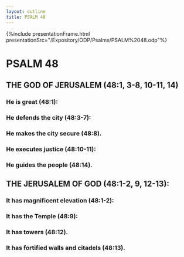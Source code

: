 ```yaml
---
layout: outline
title: PSALM 48
---
```

{%include presentationFrame.html presentationSrc="/Expository/ODP/Psalms/PSALM%2048.odp"%}

# PSALM 48 
## THE GOD OF JERUSALEM (48:1, 3-8, 10-11, 14) 
###  He is great (48:1): 
###  He defends the city (48:3-7): 
###  He makes the city secure (48:8). 
###  He executes justice (48:10-11): 
###  He guides the people (48:14). 
## THE JERUSALEM OF GOD (48:1-2, 9, 12-13): 
###  It has magnificent elevation (48:1-2): 
###  It has the Temple (48:9): 
###  It has towers (48:12). 
###  It has fortified walls and citadels (48:13). 

